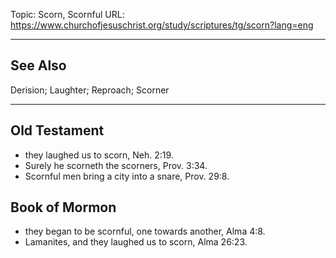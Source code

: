 Topic: Scorn, Scornful
URL: https://www.churchofjesuschrist.org/study/scriptures/tg/scorn?lang=eng

---

## See Also

Derision; Laughter; Reproach; Scorner

---

## Old Testament

- they laughed us to scorn, Neh. 2:19.
- Surely he scorneth the scorners, Prov. 3:34.
- Scornful men bring a city into a snare, Prov. 29:8.

## Book of Mormon

- they began to be scornful, one towards another, Alma 4:8.
- Lamanites, and they laughed us to scorn, Alma 26:23.

